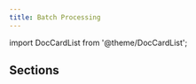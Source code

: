 ```yaml
---
title: Batch Processing
---
```


import DocCardList from '@theme/DocCardList';

## Sections

<DocCardList />